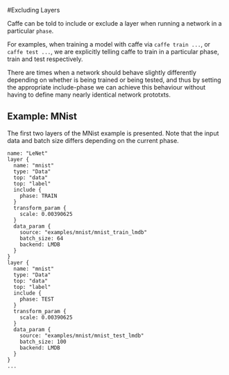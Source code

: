 #Excluding Layers

Caffe can be told to include or exclude a layer when running a network in a particular `phase`.

For examples, when training a model with caffe via `caffe train ...`, or `caffe test ...`, we are explicitly telling caffe to train in a particular phase, train and test respectively.

There are times when a network should behave slightly differently depending on whether is being trained or being tested, and thus by setting the appropriate include-phase we can achieve this behaviour without having to define many nearly identical network prototxts.

## Example: MNist

The first two layers of the MNist example is presented. Note that the input data and batch size differs depending on the current phase.

    name: "LeNet"
    layer {
      name: "mnist"
      type: "Data"
      top: "data"
      top: "label"
      include {
        phase: TRAIN
      }
      transform_param {
        scale: 0.00390625
      }
      data_param {
        source: "examples/mnist/mnist_train_lmdb"
        batch_size: 64
        backend: LMDB
      }
    }
    layer {
      name: "mnist"
      type: "Data"
      top: "data"
      top: "label"
      include {
        phase: TEST
      }
      transform_param {
        scale: 0.00390625
      }
      data_param {
        source: "examples/mnist/mnist_test_lmdb"
        batch_size: 100
        backend: LMDB
      }
    }
    ...